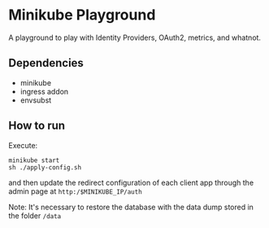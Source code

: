 # Minikube Playground
A playground to play with Identity Providers, OAuth2, metrics, and whatnot.


## Dependencies
- minikube
- ingress addon
- envsubst


## How to run

Execute:
```
minikube start
sh ./apply-config.sh
```

and then update the redirect configuration of each client app through the admin page at `http:/$MINIKUBE_IP/auth`


Note: It's necessary to restore the database with the data dump stored in the folder `/data`

